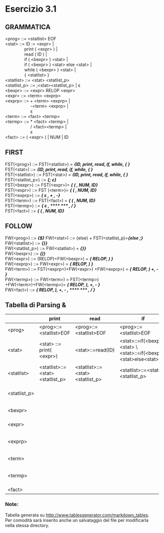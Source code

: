 # Esercizio 3.1

## GRAMMATICA   
&lt;prog> ::= &lt;statlist> EOF  
&lt;stat> ::= ID := &lt;expr> |  
&nbsp;&nbsp;&nbsp;&nbsp;&nbsp;&nbsp;&nbsp;&nbsp;&nbsp;&nbsp;&nbsp;&nbsp;&nbsp;&nbsp;&nbsp; print ( &lt;expr> ) |  
&nbsp;&nbsp;&nbsp;&nbsp;&nbsp;&nbsp;&nbsp;&nbsp;&nbsp;&nbsp;&nbsp;&nbsp;&nbsp;&nbsp;&nbsp;  read ( ID ) |  
&nbsp;&nbsp;&nbsp;&nbsp;&nbsp;&nbsp;&nbsp;&nbsp;&nbsp;&nbsp;&nbsp;&nbsp;&nbsp;&nbsp;&nbsp;  if ( &lt;bexpr> ) &lt;stat> |  
&nbsp;&nbsp;&nbsp;&nbsp;&nbsp;&nbsp;&nbsp;&nbsp;&nbsp;&nbsp;&nbsp;&nbsp;&nbsp;&nbsp;&nbsp;  if ( &lt;bexpr> ) &lt;stat> else &lt;stat> |  
&nbsp;&nbsp;&nbsp;&nbsp;&nbsp;&nbsp;&nbsp;&nbsp;&nbsp;&nbsp;&nbsp;&nbsp;&nbsp;&nbsp;&nbsp;  while ( &lt;bexpr> ) &lt;stat> |  
&nbsp;&nbsp;&nbsp;&nbsp;&nbsp;&nbsp;&nbsp;&nbsp;&nbsp;&nbsp;&nbsp;&nbsp;&nbsp;&nbsp;&nbsp;  { &lt;statlist> }  
&lt;statlist> ::= &lt;stat> &lt;statlist_p>  
&lt;statlist_p> ::= ;&lt;stat>&lt;statlist_p> | ε    
&lt;bexpr> ::= &lt;expr> RELOP &lt;expr>  
&lt;expr> ::= &lt;term> &lt;exprp>  
&lt;exprp> ::= + &lt;term> &lt;exprp> |  
&nbsp;&nbsp;&nbsp;&nbsp;&nbsp;&nbsp;&nbsp;&nbsp;&nbsp;&nbsp;&nbsp;&nbsp;&nbsp;&nbsp;&nbsp;&nbsp;&nbsp;&nbsp;&nbsp;&nbsp; -&lt;term> &lt;exprp> |  
&nbsp;&nbsp;&nbsp;&nbsp;&nbsp;&nbsp;&nbsp;&nbsp;&nbsp;&nbsp;&nbsp;&nbsp;&nbsp;&nbsp;&nbsp;&nbsp;&nbsp;&nbsp;&nbsp;&nbsp; ε  
&lt;term> ::= &lt;fact> &lt;termp>  
&lt;termp> ::= \* &lt;fact> &lt;termp> |  
&nbsp;&nbsp;&nbsp;&nbsp;&nbsp;&nbsp;&nbsp;&nbsp;&nbsp;&nbsp;&nbsp;&nbsp;&nbsp;&nbsp;&nbsp;&nbsp;&nbsp;&nbsp;&nbsp;&nbsp; / &lt;fact>&lt;termp> |  
&nbsp;&nbsp;&nbsp;&nbsp;&nbsp;&nbsp;&nbsp;&nbsp;&nbsp;&nbsp;&nbsp;&nbsp;&nbsp;&nbsp;&nbsp;&nbsp;&nbsp;&nbsp;&nbsp;&nbsp; ε  
&lt;fact> ::= ( &lt;expr> ) | NUM | ID



## FIRST

FST(&lt;prog>) ::= FST(&lt;statlist>)  =  ***{ID, print, read, if, while, { }***   
FST(&lt;stat>) ::= ***{ID, print, read, if, while, { }***  
FST(&lt;statlist>) ::= FST(&lt;stat>) =  ***{ID, print, read, if, while, { }***    
FST(&lt;statlist_p>) ::= ***{; ε}***  
FST(&lt;bexpr>) ::= FST(&lt;expr>)= ***{ ( , NUM, ID}***   
FST(&lt;expr>) ::= FST (&lt;term>)=  ***{ ( , NUM, ID}***   
FST(&lt;exprp>) ::= ***{ ε , + , -}***    
FST(&lt;term>) ::= FST(&lt;fact>) = ***{ ( , NUM, ID}***    
FST(&lt;termp>) ::= ***{ ε , **** *** , / }***    
FST(&lt;fact>) ::= ***{ ( , NUM, ID}***   

## FOLLOW

FW(&lt;prog>) ::= ***{$}***
FW(&lt;stat>) ::= {else} + FST(&lt;statlist_p)=***{else ;}***  
FW(&lt;statlist>) ::=  ***{}}***   
FW(&lt;statlist_p>) ::= FW(&lt;statlist>) =  ***{}}***  
FW(&lt;bexpr>) ::= ***{)}***  
FW(&lt;expr>) ::= {RELOP}+FW(&lt;bexpr>) =   ***{ RELOP, ) }***   
FW(&lt;exprp>) ::= FW(&lt;expr>) = ***{ RELOP, ) }***    
FW(&lt;term>) ::= FST(&lt;exprp>)+FW(&lt;expr>) +FW(&lt;exprp>) = ***{ RELOP, ) +, - }***  
FW(&lt;termp>) ::= FW(&lt;term>) = FST(&lt;termp>) +FW(&lt;term>)+FW(&lt;termp>)=  ***{ RELOP, ), +, - }***  
FW(&lt;fact>) ::=  ***{ RELOP, ), +, - , **** *** , / }***  


## Tabella di Parsing &
|              | print                                            | read                                              | if                                                                 | else | while                                             | {                                                 | }                                                    | ;                                  | RELOP               | ID                                                               | NUM                                                              | +                        | -                                          | *                        | /                                          | (                                                                | )                    | $ |
|--------------|---------------------------------------------------|---------------------------------------------------|--------------------------------------------------------------------|------|---------------------------------------------------|---------------------------------------------------|------------------------------------------------------|------------------------------------|---------------------|------------------------------------------------------------------|------------------------------------------------------------------|--------------------------|--------------------------------------------|--------------------------|--------------------------------------------|------------------------------------------------------------------|----------------------|---|
| &lt;prog>       | &lt;prog>::=&lt;statlist>EOF                | &lt;prog>::=&lt;statlist>EOF                | &lt;prog>::=&lt;statlist>EOF                                 |      | &lt;prog>::=&lt;statlist>EOF                |                                                   |                                                      |                                    |                     | &lt;prog>::=&lt;statlist>EOF                                           |                                                                  |                          |                                            |                          |                                            |                                                                  |                      |   |
| &lt;stat>       | &lt;stat> ::= print( &lt;expr>)                        | &lt;stat>::=read(ID)                                 | &lt;stat>::=if(&lt;bexpr>)&lt;stat> \  &lt;stat>::=if(&lt;bexpr>)&lt;stat>else&lt;stat> |      | &lt;stat>::=while(&lt;bexpr>)&lt;stat>                     | &lt;stat>::={&lt;statlist>}                            |                                                      |                                    |                     | &lt;stat>::=ID:=&lt;expr>                                              |                                                                  |                          |                                            |                          |                                            |                                                                  |                      |   |
| &lt;statlist>   | &lt;statlist>::=&lt;stat>&lt;statlist_p> | &lt;statlist>::=&lt;stat>&lt;statlist_p> | &lt;statlist>::=&lt;stat>&lt;statlist_p>                  |      | &lt;statlist>::=&lt;stat>&lt;statlist_p> | &lt;statlist>::=&lt;stat>&lt;statlist_p> |                                                      |                                    |                     | &lt;statlist>::=&lt;stat>&lt;statlist_p>                                  |                                                                  |                          |                                            |                          |                                            |                                                                  |                      |   |
| &lt;statlist_p> |                                                   |                                                   |                                                                    |      |                                                   |                                                   | &lt;statlist_p>::=;&lt;stat>&lt;statlist_p> | &lt;statlist_p>::=;&lt;stat>&lt;statlist_p> |                     |                                                                  |                                                                  |                          |                                            |                          |                                            |                                                                  |                      |   |
| &lt;bexpr>      |                                                   |                                                   |                                                                    |      |                                                   |                                                   |                                                      |                                    |                     | &lt;bexpr>::=&lt;expr>RELOP&lt;expr>                    | &lt;bexpr>::=&lt;expr>RELOP&lt;expr>                                      |                          |                                            |                          |                                            | &lt;bexpr>::=&lt;expr>RELOP&lt;expr>                    |                      |   |
| &lt;expr>       |                                                   |                                                   |                                                                    |      |                                                   |                                                   |                                                      |                                    |                     | &lt;expr>::=&lt;term>&lt;exprp>                                           | &lt;expr>::=&lt;term>&lt;exprp>                         |                          |                                            |                          |                                            | &lt;expr>::=&lt;term>&lt;exprp>                         |                      |   |
| &lt;exprp>      |                                                   |                                                   |                                                                    |      |                                                   |                                                   |                                                      |                                    | &lt;exprp>:=ε |                                                                  |                                                                  | &lt;exprp>::=+&lt;term>&lt;exprp> | &lt;exprp>::=-&lt;term>&lt;exprp> |                          |                                            |                                                                  | &lt;exprp>:=ε  |   |
| &lt;term>       |                                                   |                                                   |                                                                    |      |                                                   |                                                   |                                                      |                                    |                     | &lt;term>;::=&lt;fact>;&lt;termp>; | &lt;term>;::=&lt;fact>;&lt;termp>; |                          |                                            |                          |                                            | &lt;term>;::=&lt;fact>;&lt;termp>; |                      |   |
| &lt;termp>      |                                                   |                                                   |                                                                    |      |                                                   |                                                   |                                                      |                                    | &lt;termp>::=ε      |                                                                  |                                                                  | &lt;termp>::=ε     | &lt;termp>::=ε                       | &lt;termp>::=*&lt;fact>&lt;termp> | &lt;termp>::=/&lt;fact>&lt;termp> |                                                                  | &lt;termp>::=ε |   |
| &lt;fact>       |                                                   |                                                   |                                                                    |      |                                                   |                                                   |                                                      |                                    |                     | &lt;fact>::=ID                                                      | &lt;fact>::=NUM                                                     |                          |                                            |                          |                                            | &lt;fact>::=(&lt;expr>)                                                |                      |   | |
### Note:
Tabella generata su http://www.tablesgenerator.com/markdown_tables.  
Per comodità sarà inserito anche un salvataggio del file per modificarla nella stessa directory.
